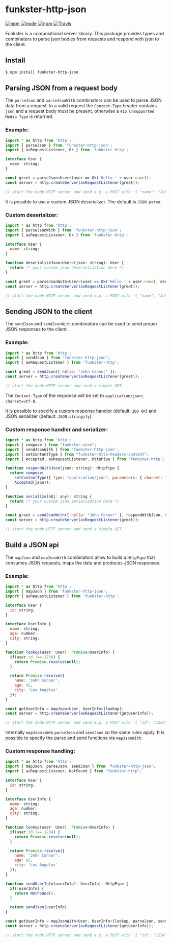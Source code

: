 # funkster-http-json

[![npm](https://img.shields.io/npm/v/funkster-http-json.svg)](https://www.npmjs.com/package/funkster-http-json)
[![node](https://img.shields.io/node/v/funkster-http-json.svg)](http://nodejs.org/download/)
[![npm](https://img.shields.io/npm/dt/funkster-http-json.svg)](https://www.npmjs.com/package/funkster-http-json)
[![Travis](https://travis-ci.org/Bomret/funkster-http-json.svg?branch=master)](https://travis-ci.org/Bomret/funkster-http-json)

Funkster is a compositional server library. This package provides types and combinators to parse json bodies from requests and respond with json to the client.

## Install
```bash
$ npm install funkster-http-json
```

## Parsing JSON from a request body
The `parseJson` and `parseJsonWith` combinators can be used to parse JSON data from a request.
In a valid request the `Content-Type` header contains `json` and a request body must be present, otherwise a `415 Unsupported Media Type` is returned.

### Example:
```javascript
import * as http from 'http';
import { parseJson } from 'funkster-http-json';
import { asRequestListener, Ok } from 'funkster-http';

interface User {
  name: string;
}

const greet = parseJson<User>(user => Ok('Hello ' + user.name));
const server = http.createServer(asRequestListener(greet));

// start the node HTTP server and send e.g. a POST with '{ "name": "John Connor" }'.
```

It is possible to use a custom JSON deserializer. The default is `JSON.parse`.

### Custom deserializer:
```javascript
import * as http from 'http';
import { parseJsonWith } from 'funkster-http-json';
import { asRequestListener, Ok } from 'funkster-http';

interface User {
  name: string;
}

function deserializeJson<User>(json: string): User {
  return /* your custom json deserialization here */
}

const greet = parseJsonWith<User>(user => Ok('Hello ' + user.name), deserializeJson);
const server = http.createServer(asRequestListener(greet));

// start the node HTTP server and send e.g. a POST with '{ "name": "John Connor" }'.
```

## Sending JSON to the client
The `sendJson` and `sendJsonWith` combinators can be used to send proper JSON responses to the client.

### Example:
```javascript
import * as http from 'http';
import { sendJson } from 'funkster-http-json';
import { asRequestListener } from 'funkster-http';

const greet = sendJson({ hello: "John Connor" });
const server = http.createServer(asRequestListener(greet));

// start the node HTTP server and send a simple GET.
```

The `Content-Type` of the response will be set to `application/json; charset=utf-8`.

It is possible to specify a custom response handler (default: `200 OK`) and JSON serializer (default: `JSON.stringify`).

### Custom response handler and serializer:
```javascript
import * as http from 'http';
import { compose } from "funkster-core";
import { sendJsonWith } from 'funkster-http-json';
import { setContentType } from "funkster-http-headers-content";
import { Accepted, asRequestListener, HttpPipe } from 'funkster-http';

function respondWithJson(json: string): HttpPipe {
  return compose(
    setContentType({ type: "application/json", parameters: { charset: "ascii" } }),
    Accepted(json));
}

function serialize(obj: any): string {
  return /* your custom json serialization here */
}

const greet = sendJsonWith({ hello: "John Connor" }, respondWithJson, serialize);
const server = http.createServer(asRequestListener(greet));

// start the node HTTP server and send a simple GET.
```

## Build a JSON api
The `mapJson` and `mapJsonWith` combinators allow to build a `HttpPipe` that consumes JSON requests, maps the data and produces JSON responses.

### Example:
```javascript
import * as http from 'http';
import { mapJson } from 'funkster-http-json';
import { asRequestListener } from 'funkster-http';

interface User {
  id: string;
}

interface UserInfo {
  name: string;
  age: number;
  city: string;
}

function lookup(user: User): Promise<UserInfo> {
  if(user.id !== 1234) {
    return Promise.resolve(null);
  }

  return Promise.resolve({
    name: 'John Connor',
    age: 42,
    city: 'Los Angeles'
  });
}

const getUserInfo = mapJson<User, UserInfo>(lookup);
const server = http.createServer(asRequestListener(getUserInfo));

// start the node HTTP server and send e.g. a POST with '{ "id": "1234" }'.
```

Internally `mapJson` uses `parseJson` and `sendJson` so the same rules apply.
It is possible to specify the parse and send functions via `mapJsonWith`.

### Custom response handling:
```javascript
import * as http from 'http';
import { mapJson, parseJson, sendJson } from 'funkster-http-json';
import { asRequestListener, NotFound } from 'funkster-http';

interface User {
  id: string;
}

interface UserInfo {
  name: string;
  age: number;
  city: string;
}

function lookup(user: User): Promise<UserInfo> {
  if(user.id !== 1234) {
    return Promise.resolve(null);
  }

  return Promise.resolve({
    name: 'John Connor',
    age: 42,
    city: 'Los Angeles'
  });
}

function sendUserInfo(userInfo?: UserInfo): HttpPipe {
  if(!userInfo) {
    return NotFound();
  }

  return sendJson(userInfo);
} 

const getUserInfo = mapJsonWith<User, UserInfo>(lookup, parseJson, sendUserInfo);
const server = http.createServer(asRequestListener(getUserInfo));

// start the node HTTP server and send e.g. a POST with '{ "id": "1234" }'.
```
